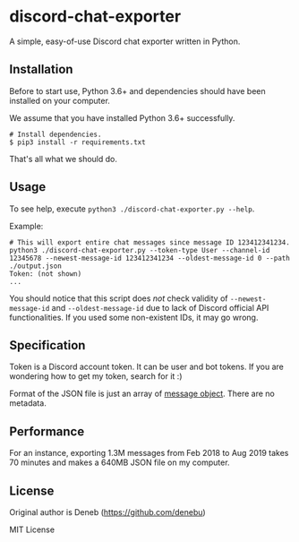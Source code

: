 # discord-chat-exporter
A simple, easy-of-use Discord chat exporter written in Python.

## Installation
Before to start use, Python 3.6+ and dependencies should have been installed on your computer.

We assume that you have installed Python 3.6+ successfully.

```
# Install dependencies.
$ pip3 install -r requirements.txt
```

That's all what we should do.

## Usage
To see help, execute `python3 ./discord-chat-exporter.py --help`.

Example:
```
# This will export entire chat messages since message ID 123412341234.
python3 ./discord-chat-exporter.py --token-type User --channel-id 12345678 --newest-message-id 123412341234 --oldest-message-id 0 --path ./output.json
Token: (not shown)
...
```

You should notice that this script does *not* check validity of `--newest-message-id` and `--oldest-message-id` due to lack of Discord official API functionalities. If you used some non-existent IDs, it may go wrong.

## Specification
Token is a Discord account token. It can be user and bot tokens. If you are wondering how to get my token, search for it :)

Format of the JSON file is just an array of [message object](https://discordapp.com/developers/docs/resources/channel#message-object).
There are no metadata.

## Performance
For an instance, exporting 1.3M messages from Feb 2018 to Aug 2019 takes 70 minutes and makes a 640MB JSON file on my computer.

## License
Original author is Deneb (https://github.com/denebu)

MIT License
